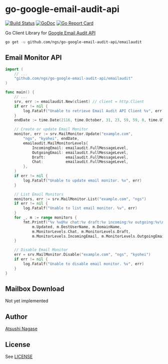 # go-google-email-audit-api

[![Build Status](https://travis-ci.org/ngs/go-google-email-audit-api.svg?branch=master)](https://travis-ci.org/ngs/go-google-email-audit-api)  [![GoDoc](https://godoc.org/github.com/ngs/go-google-email-audit-api/emailaudit?status.svg)](https://godoc.org/github.com/ngs/go-google-email-audit-api/emailaudit)  [![Go Report Card](https://goreportcard.com/badge/github.com/ngs/go-google-email-audit-api)](https://goreportcard.com/report/github.com/ngs/go-google-email-audit-api)


Go Client Library for [Google Email Audit API]

```sh
go get -u github.com/ngs/go-google-email-audit-api/emailaudit
```

## Email Monitor API

```go
import (
	// ...
	"github.com/ngs/go-google-email-audit-api/emailaudit"
)

func main() {
	// ...
	srv, err := emailaudit.New(client) // client = http.Client
	if err != nil {
		log.Fatalf("Unable to retrieve Email Audit API Client %v", err)
	}
	endDate := time.Date(2116, time.October, 31, 23, 59, 59, 0, time.UTC)

	// Create or update Email Monitor
	monitor, err := srv.MailMonitor.Update("example.com",
		"ngs", "kyohei", endDate,
		emailaudit.MailMonitorLevels{
			IncomingEmail: emailaudit.FullMessageLevel,
			OutgoingEmail: emailaudit.FullMessageLevel,
			Draft:         emailaudit.FullMessageLevel,
			Chat:          emailaudit.FullMessageLevel,
		},
	)
	if err != nil {
		log.Fatalf("Unable to update email monitor. %v", err)
	}

	// List Email Monitors
	monitors, err := srv.MailMonitor.List("example.com", "ngs")
	if err != nil {
		log.Fatalf("Unable to list email monitor. %v", err)
	}
	for _, m := range monitors {
		fmt.Printf("%v %v@%v chat:%v draft:%v incoming:%v outgoing:%v\n",
			m.Updated, m.DestUserName, m.DomainName,
			m.MonitorLevels.Chat, m.MonitorLevels.Draft,
			m.MonitorLevels.IncomingEmail, m.MonitorLevels.OutgoingEmail)
	}

	// Disable Email Monitor
	err = srv.MailMonitor.Disable("example.com", "ngs", "kyohei")
	if err != nil {
		log.Fatalf("Unable to disable email monitor. %v", err)
	}
}
```

## Mailbox Download

Not yet implemented

## Author

[Atsushi Nagase]

## License

See [LICENSE]

[Google Email Audit API]: https://developers.google.com/admin-sdk/email-audit/
[Atsushi Nagase]: https://ngs.io
[LICENSE]: LICENSE
